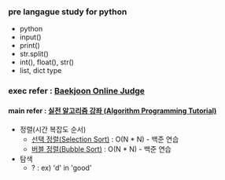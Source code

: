 ### pre langague study for python
* python
 * input()
 * print()
 * str.split()
 * int(), float(), str()
 * list, dict type
### exec refer : <a href="https://www.acmicpc.net/" target="_blank">Baekjoon Online Judge</a>

#### main refer : <a href="https://youtube.com/playlist?list=PLRx0vPvlEmdDHxCvAQS1_6XV4deOwfVrz" target="_blank">실전 알고리즘 강좌 (Algorithm Programming Tutorial)</a>
* 정렬(시간 복잡도 순서)
  * [선택 정렬(Selection Sort)](https://youtu.be/8ZiSzteFRYc) : O(N * N) - 백준 연습
  * [버블 정렬(Bubble Sort)](https://youtu.be/EZN0Irp2aPs) : O(N * N) - 백준 연습
* 탐색 
  * ? : ex) 'd' in 'good'
